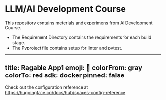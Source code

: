 # LLM/AI Development Course

This repository contains meterials and experimens from AI Development Course.

- The Requirement Directory contains the requirements for each build stage.
- The Pyproject file contains setup for linter and pytest.
---
title: Ragable App1
emoji: 🐢
colorFrom: gray
colorTo: red
sdk: docker
pinned: false
---

Check out the configuration reference at https://huggingface.co/docs/hub/spaces-config-reference
